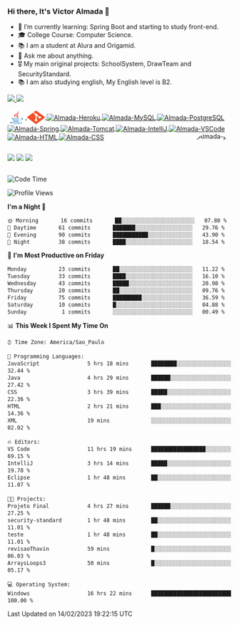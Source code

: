 ### Hi there, It's Victor Almada 👋


- 🌱 I’m currently learning: Spring Boot and starting to study front-end.
- 🎓 College Course: Computer Science.
- 📚  I am a student at Alura and Origamid.
- 💬 Ask me about anything.
- 🎖 My main original projects: SchoolSystem, DrawTeam and SecurityStandard.
- 📚 I am also studying english, My English level is B2.
 
<div>
<a href="https://github.com/Almadavic">
<img height="180em" src="https://github-readme-stats.vercel.app/api?username=Almadavic&showw_icons=true&theme=dark&include_all_commits=true&count_private=true">
<img height="180em" src="https://github-readme-stats.vercel.app/api/top-langs/?username=Almadavic&layout=compact&langs_count=16&theme=dracula">
</div>

<div style="display: inline_block"><br>
  <img align="center" alt="Almada-Java" height="30" width="40" src="https://raw.githubusercontent.com/devicons/devicon/master/icons/java/java-original.svg">
  <img align="center" alt="Almada-Git" height="30" width="40" src="https://raw.githubusercontent.com/devicons/devicon/master/icons/git/git-original.svg">
  <img align="center" alt="Almada-Heroku" height="30" width="40" src="https://cdn.jsdelivr.net/gh/devicons/devicon/icons/heroku/heroku-plain-wordmark.svg" />             
  <img align="center" alt="Almada-MySQL" height="30" width="40" src="https://cdn.jsdelivr.net/gh/devicons/devicon/icons/mysql/mysql-original-wordmark.svg" />
  <img align="center" alt="Almada-PostgreSQL" height="30" width="40" src="https://cdn.jsdelivr.net/gh/devicons/devicon/icons/postgresql/postgresql-plain-wordmark.svg" />
  <img align="center" alt="Almada-Spring" height="30" width="40" src="https://cdn.jsdelivr.net/gh/devicons/devicon/icons/spring/spring-original-wordmark.svg" />
  <img align="center" alt="Almada-Tomcat" height="30" width="40" src="https://cdn.jsdelivr.net/gh/devicons/devicon/icons/tomcat/tomcat-original-wordmark.svg" />
   <img align="center" alt="Almada-IntelliJ" height="30" width="40" src="https://cdn.jsdelivr.net/gh/devicons/devicon/icons/intellij/intellij-original.svg" />
   <img align="center" alt="Almada-VSCode" height="30" width="40" src="https://cdn.jsdelivr.net/gh/devicons/devicon/icons/vscode/vscode-original.svg" />
   <img align="center" alt="Almada-HTML" height="30" width="40" src="https://cdn.jsdelivr.net/gh/devicons/devicon/icons/html5/html5-original.svg" />
   <img align="center" alt="Almada-CSS" height="30" width="40" src="https://cdn.jsdelivr.net/gh/devicons/devicon/icons/css3/css3-original.svg" />
  <img align="right" alt="Almada-pic" height="150" style="border-radius:50px;" src="https://user-images.githubusercontent.com/85299065/185514627-94fcf387-edc6-4c24-88f1-b4873ccd49e9.png">
</div>
  
  ##
 
<div> 
  <a href="https://www.youtube.com/channel/UCUrcUNA90M_ZqLEcQxd3UNA" target="_blank"><img src="https://img.shields.io/badge/YouTube-FF0000?style=for-the-badge&logo=youtube&logoColor=white" target="_blank"></a>
 <a href = "mailto:almadavic@live.com"><img src="https://img.shields.io/badge/-Gmail-%23333?style=for-the-badge&logo=gmail&logoColor=white" target="_blank"></a>
  <a href="https://www.linkedin.com/in/victoralmada/" target="_blank"><img src="https://img.shields.io/badge/-LinkedIn-%230077B5?style=for-the-badge&logo=linkedin&logoColor=white" target="_blank"></a> 
</div>

##

<!--START_SECTION:waka-->
![Code Time](http://img.shields.io/badge/Code%20Time-209%20hrs%2036%20mins-blue)

![Profile Views](http://img.shields.io/badge/Profile%20Views-3-blue)

**I'm a Night 🦉** 

```text
🌞 Morning       16 commits       ██░░░░░░░░░░░░░░░░░░░░░░░   07.80 % 
🌆 Daytime       61 commits       ███████░░░░░░░░░░░░░░░░░░   29.76 % 
🌃 Evening       90 commits       ███████████░░░░░░░░░░░░░░   43.90 % 
🌙 Night         38 commits       ████░░░░░░░░░░░░░░░░░░░░░   18.54 % 

```
📅 **I'm Most Productive on Friday** 

```text
Monday          23 commits       ██░░░░░░░░░░░░░░░░░░░░░░░   11.22 % 
Tuesday         33 commits       ████░░░░░░░░░░░░░░░░░░░░░   16.10 % 
Wednesday       43 commits       █████░░░░░░░░░░░░░░░░░░░░   20.98 % 
Thursday        20 commits       ██░░░░░░░░░░░░░░░░░░░░░░░   09.76 % 
Friday          75 commits       █████████░░░░░░░░░░░░░░░░   36.59 % 
Saturday        10 commits       █░░░░░░░░░░░░░░░░░░░░░░░░   04.88 % 
Sunday           1 commits       ░░░░░░░░░░░░░░░░░░░░░░░░░   00.49 % 

```


📊 **This Week I Spent My Time On** 

```text
⌚︎ Time Zone: America/Sao_Paulo

💬 Programming Languages: 
JavaScript               5 hrs 18 mins       ████████░░░░░░░░░░░░░░░░░   32.44 % 
Java                     4 hrs 29 mins       ██████░░░░░░░░░░░░░░░░░░░   27.42 % 
CSS                      3 hrs 39 mins       █████░░░░░░░░░░░░░░░░░░░░   22.36 % 
HTML                     2 hrs 21 mins       ███░░░░░░░░░░░░░░░░░░░░░░   14.36 % 
XML                      19 mins             ░░░░░░░░░░░░░░░░░░░░░░░░░   02.02 % 

🔥 Editors: 
VS Code                  11 hrs 19 mins      █████████████████░░░░░░░░   69.15 % 
IntelliJ                 3 hrs 14 mins       █████░░░░░░░░░░░░░░░░░░░░   19.78 % 
Eclipse                  1 hr 48 mins        ██░░░░░░░░░░░░░░░░░░░░░░░   11.07 % 

🐱‍💻 Projects: 
Projeto Final            4 hrs 27 mins       ██████░░░░░░░░░░░░░░░░░░░   27.25 % 
security-standard        1 hr 48 mins        ██░░░░░░░░░░░░░░░░░░░░░░░   11.01 % 
teste                    1 hr 48 mins        ██░░░░░░░░░░░░░░░░░░░░░░░   11.01 % 
revisaoThavin            59 mins             █░░░░░░░░░░░░░░░░░░░░░░░░   06.03 % 
ArraysLoops3             50 mins             █░░░░░░░░░░░░░░░░░░░░░░░░   05.17 % 

💻 Operating System: 
Windows                  16 hrs 22 mins      █████████████████████████   100.00 % 

```


 Last Updated on 14/02/2023 19:22:15 UTC
<!--END_SECTION:waka-->
